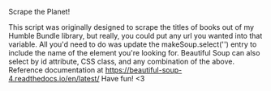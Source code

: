 Scrape the Planet!

This script was originally designed to scrape the titles of books out of my 
Humble Bundle library, but really, you could put any url you wanted into 
that variable. All you'd need to do was update the makeSoup.select('') 
entry to include the name of the element you're looking for. 
Beautiful Soup can also select by id attribute, CSS class, and any 
combination of the above. Reference documentation at 
https://beautiful-soup-4.readthedocs.io/en/latest/
Have fun! <3

